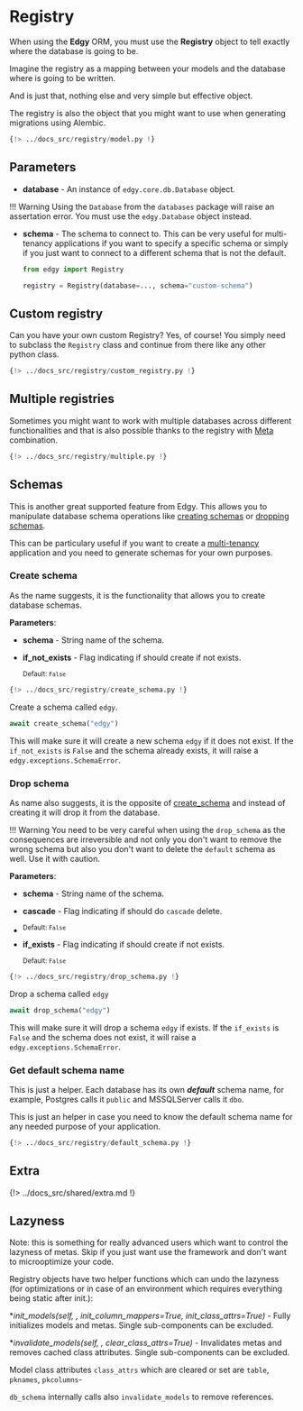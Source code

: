 # Registry

When using the **Edgy** ORM, you must use the **Registry** object to tell exactly where the
database is going to be.

Imagine the registry as a mapping between your models and the database where is going to be written.

And is just that, nothing else and very simple but effective object.

The registry is also the object that you might want to use when generating migrations using
Alembic.

```python hl_lines="19"
{!> ../docs_src/registry/model.py !}
```

## Parameters

* **database** - An instance of `edgy.core.db.Database` object.

!!! Warning
    Using the `Database` from the `databases` package will raise an assertation error. You must
    use the `edgy.Database` object instead.

* **schema** - The schema to connect to. This can be very useful for multi-tenancy applications if
you want to specify a specific schema or simply if you just want to connect to a different schema
that is not the default.

    ```python
    from edgy import Registry

    registry = Registry(database=..., schema="custom-schema")
    ```

## Custom registry

Can you have your own custom Registry? Yes, of course! You simply need to subclass the `Registry`
class and continue from there like any other python class.

```python hl_lines="15 29"
{!> ../docs_src/registry/custom_registry.py !}
```

## Multiple registries

Sometimes you might want to work with multiple databases across different functionalities and
that is also possible thanks to the registry with [Meta](./models.md#the-meta-class) combination.

```python hl_lines="26 33"
{!> ../docs_src/registry/multiple.py !}
```

## Schemas

This is another great supported feature from Edgy. This allows you to manipulate database schema
operations like [creating schemas](#create-schema) or [dropping schemas](#drop-schema).

This can be particulary useful if you want to create a [multi-tenancy](./tenancy/edgy.md) application
and you need to generate schemas for your own purposes.

### Create schema

As the name suggests, it is the functionality that allows you to create database schemas.

**Parameters**:

* **schema** - String name of the schema.
* **if_not_exists** - Flag indicating if should create if not exists.

    <sup>Default: `False`</sup>

```python hl_lines="11"
{!> ../docs_src/registry/create_schema.py !}
```

Create a schema called `edgy`.

```python
await create_schema("edgy")
```

This will make sure it will create a new schema `edgy` if it does not exist. If the `if_not_exists`
is `False` and the schema already exists, it will raise a `edgy.exceptions.SchemaError`.

### Drop schema

As name also suggests, it is the opposite of [create_schema](#create-schema) and instead of creating
it will drop it from the database.

!!! Warning
    You need to be very careful when using the `drop_schema` as the consequences are irreversible
    and not only you don't want to remove the wrong schema but also you don't want to delete the
    `default` schema as well. Use it with caution.

**Parameters**:

* **schema** - String name of the schema.
* **cascade** - Flag indicating if should do `cascade` delete.
*
    <sup>Default: `False`</sup>

* **if_exists** - Flag indicating if should create if not exists.

    <sup>Default: `False`</sup>

```python hl_lines="11"
{!> ../docs_src/registry/drop_schema.py !}
```

Drop a schema called `edgy`

```python
await drop_schema("edgy")
```

This will make sure it will drop a schema `edgy` if exists. If the `if_exists`
is `False` and the schema does not exist, it will raise a `edgy.exceptions.SchemaError`.

### Get default schema name

This is just a helper. Each database has its own ***default*** schema name, for example,
Postgres calls it `public` and MSSQLServer calls it `dbo`.

This is just an helper in case you need to know the default schema name for any needed purpose of
your application.

```python hl_lines="11"
{!> ../docs_src/registry/default_schema.py !}
```

## Extra

{!> ../docs_src/shared/extra.md !}


## Lazyness

Note: this is something for really advanced users which want to control the lazyness of metas. Skip if you just want use the framework
and don't want to microoptimize your code.

Registry objects have two helper functions which can undo the lazyness (for optimizations or in case of an environment which requires everything being static after init.):

**init_models(self, *, init_column_mappers=True, init_class_attrs=True)** - Fully initializes models and metas. Single sub-components can be excluded.

**invalidate_models(self, *, clear_class_attrs=True)** - Invalidates metas and removes cached class attributes. Single sub-components can be excluded.


Model class attributes `class_attrs` which are cleared or set are `table`, `pknames`, `pkcolumns`-

`db_schema` internally calls also `invalidate_models` to remove references.

